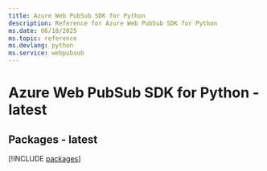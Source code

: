 ```yaml
---
title: Azure Web PubSub SDK for Python
description: Reference for Azure Web PubSub SDK for Python
ms.date: 06/18/2025
ms.topic: reference
ms.devlang: python
ms.service: webpubsub
---
```

# Azure Web PubSub SDK for Python - latest
## Packages - latest
[!INCLUDE [packages](web-pubsub-index.md)]